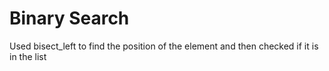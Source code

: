 # Binary Search

Used bisect_left to find the position of the element and then checked if it is in the list
